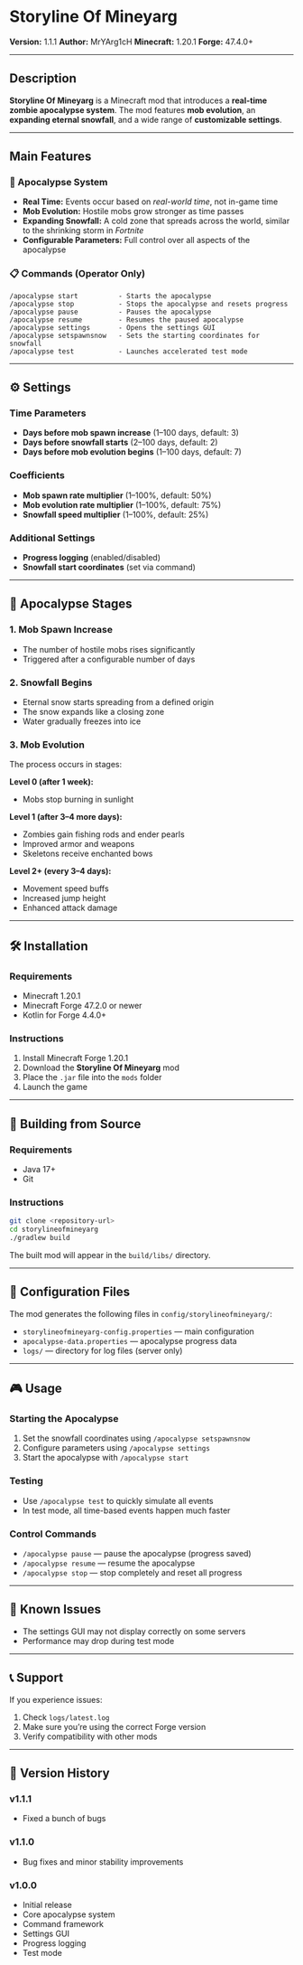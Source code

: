 

# Storyline Of Mineyarg

**Version:** 1.1.1
**Author:** MrYArg1cH
**Minecraft:** 1.20.1
**Forge:** 47.4.0+

---

## Description

**Storyline Of Mineyarg** is a Minecraft mod that introduces a **real-time zombie apocalypse system**.
The mod features **mob evolution**, an **expanding eternal snowfall**, and a wide range of **customizable settings**.

---

## Main Features

### 🧟 Apocalypse System

* **Real Time:** Events occur based on *real-world time*, not in-game time
* **Mob Evolution:** Hostile mobs grow stronger as time passes
* **Expanding Snowfall:** A cold zone that spreads across the world, similar to the shrinking storm in *Fortnite*
* **Configurable Parameters:** Full control over all aspects of the apocalypse

### 📋 Commands (Operator Only)

```
/apocalypse start          - Starts the apocalypse
/apocalypse stop           - Stops the apocalypse and resets progress
/apocalypse pause          - Pauses the apocalypse
/apocalypse resume         - Resumes the paused apocalypse
/apocalypse settings       - Opens the settings GUI
/apocalypse setspawnsnow   - Sets the starting coordinates for snowfall
/apocalypse test           - Launches accelerated test mode
```

---

## ⚙️ Settings

### Time Parameters

* **Days before mob spawn increase** (1–100 days, default: 3)
* **Days before snowfall starts** (2–100 days, default: 2)
* **Days before mob evolution begins** (1–100 days, default: 7)

### Coefficients

* **Mob spawn rate multiplier** (1–100%, default: 50%)
* **Mob evolution rate multiplier** (1–100%, default: 75%)
* **Snowfall speed multiplier** (1–100%, default: 25%)

### Additional Settings

* **Progress logging** (enabled/disabled)
* **Snowfall start coordinates** (set via command)

---

## 🔄 Apocalypse Stages

### 1. Mob Spawn Increase

* The number of hostile mobs rises significantly
* Triggered after a configurable number of days

### 2. Snowfall Begins

* Eternal snow starts spreading from a defined origin
* The snow expands like a closing zone
* Water gradually freezes into ice

### 3. Mob Evolution

The process occurs in stages:

**Level 0 (after 1 week):**

* Mobs stop burning in sunlight

**Level 1 (after 3–4 more days):**

* Zombies gain fishing rods and ender pearls
* Improved armor and weapons
* Skeletons receive enchanted bows

**Level 2+ (every 3–4 days):**

* Movement speed buffs
* Increased jump height
* Enhanced attack damage

---

## 🛠️ Installation

### Requirements

* Minecraft 1.20.1
* Minecraft Forge 47.2.0 or newer
* Kotlin for Forge 4.4.0+

### Instructions

1. Install Minecraft Forge 1.20.1
2. Download the **Storyline Of Mineyarg** mod
3. Place the `.jar` file into the `mods` folder
4. Launch the game

---

## 🔧 Building from Source

### Requirements

* Java 17+
* Git

### Instructions

```bash
git clone <repository-url>
cd storylineofmineyarg
./gradlew build
```

The built mod will appear in the `build/libs/` directory.

---

## 📁 Configuration Files

The mod generates the following files in `config/storylineofmineyarg/`:

* `storylineofmineyarg-config.properties` — main configuration
* `apocalypse-data.properties` — apocalypse progress data
* `logs/` — directory for log files (server only)

---

## 🎮 Usage

### Starting the Apocalypse

1. Set the snowfall coordinates using `/apocalypse setspawnsnow`
2. Configure parameters using `/apocalypse settings`
3. Start the apocalypse with `/apocalypse start`

### Testing

* Use `/apocalypse test` to quickly simulate all events
* In test mode, all time-based events happen much faster

### Control Commands

* `/apocalypse pause` — pause the apocalypse (progress saved)
* `/apocalypse resume` — resume the apocalypse
* `/apocalypse stop` — stop completely and reset all progress

---

## 🐛 Known Issues

* The settings GUI may not display correctly on some servers
* Performance may drop during test mode

---

## 📞 Support

If you experience issues:

1. Check `logs/latest.log`
2. Make sure you’re using the correct Forge version
3. Verify compatibility with other mods

---

## 🔄 Version History

### v1.1.1

* Fixed a bunch of bugs

### v1.1.0

* Bug fixes and minor stability improvements

### v1.0.0

* Initial release
* Core apocalypse system
* Command framework
* Settings GUI
* Progress logging
* Test mode
